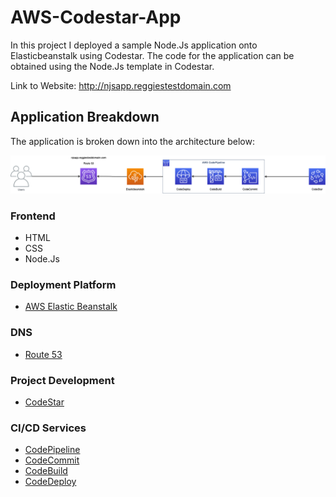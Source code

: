 # AWS-Codestar-App

In this project I deployed a sample Node.Js application onto Elasticbeanstalk using Codestar. The code for the application can be obtained using the Node.Js template in Codestar.

Link to Website: http://njsapp.reggiestestdomain.com



## Application Breakdown

The application is broken down into the architecture below:

![codestar](https://github.com/rjones18/Images/blob/main/Codestar1.5.drawio.png)



### Frontend

- HTML
- CSS
- Node.Js



### Deployment Platform

- [AWS Elastic Beanstalk](https://aws.amazon.com/elasticbeanstalk/)



### DNS

- [Route 53](https://aws.amazon.com/route53/)


### Project Development

- [CodeStar](https://aws.amazon.com/codestar/)

### CI/CD Services

- [CodePipeline](https://aws.amazon.com/codepipeline/)
- [CodeCommit](https://aws.amazon.com/codecommit/)
- [CodeBuild](https://www.amazonaws.cn/en/codebuild/)
- [CodeDeploy](https://aws.amazon.com/codedeploy/?trk=b6fc9015-864f-4900-8dac-c8b864c8f671&sc_channel=ps&sc_campaign=acquisition&sc_medium=ACQ-P%7CPS-GO%7CNon-Brand%7CDesktop%7CSU%7CDeveloper%20Tools%7CSolution%7CUS%7CEN%7CDSA&ef_id=CjwKCAiAgvKQBhBbEiwAaPQw3PTl4olyD7lrMsU1WjQs8UJJsgTKBtO_H8KPGUwJGz0pk6jHvxIo2RoCN1YQAvD_BwE:G:s&s_kwcid=AL!4422!3!579296419575!!!g!!) 



